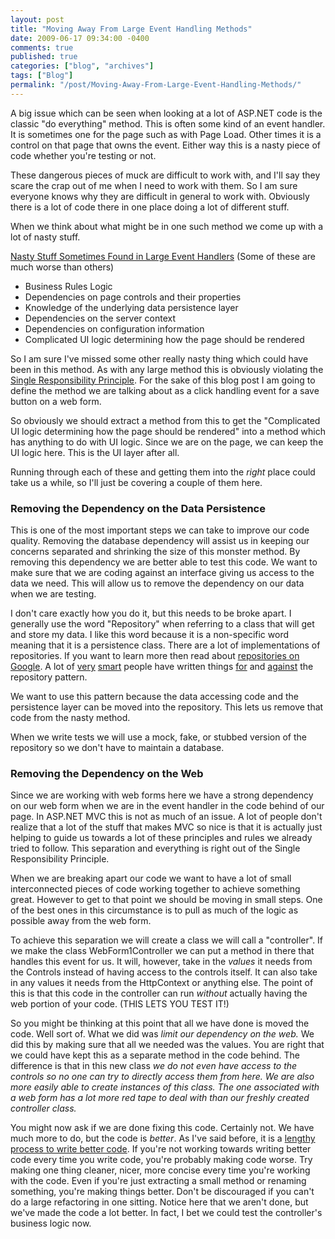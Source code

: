 ```yaml
---
layout: post
title: "Moving Away From Large Event Handling Methods"
date: 2009-06-17 09:34:00 -0400
comments: true
published: true
categories: ["blog", "archives"]
tags: ["Blog"]
permalink: "/post/Moving-Away-From-Large-Event-Handling-Methods/"
---
```

<!-- more -->



<p>A big issue which can be seen when looking at a lot of ASP.NET code is the classic "do everything" method. This is often some kind of an event handler. It is sometimes one for the page such as with Page Load. Other times it is a control on that page that owns the event. Either way this is a nasty piece of code whether you're testing or not.</p>
<p>These dangerous pieces of muck are difficult to work with, and I'll say they scare the crap out of me when I need to work with them. So I am sure everyone knows why they are difficult in general to work with. Obviously there is a lot of code there in one place doing a lot of different stuff.</p>
<p>When we think about what might be in one such method we come up with a lot of nasty stuff.</p>
<p><span style="text-decoration: underline;">Nasty Stuff Sometimes Found in Large Event Handlers</span> (Some of these are much worse than others)</p>
<ul>
<li>Business Rules Logic</li>
<li>Dependencies on page controls and their properties</li>
<li>Knowledge of the underlying data persistence layer</li>
<li>Dependencies on the server context</li>
<li>Dependencies on configuration information</li>
<li>Complicated UI logic determining how the page should be rendered</li>
</ul>
<p>So I am sure I've missed some other really nasty thing which could have been in this method. As with any large method this is obviously violating the <a href="http://en.wikipedia.org/wiki/Single_responsibility_principle" target="_blank">Single Responsibility Principle</a>. For the sake of this blog post I am going to define the method we are talking about as a click handling event for a save button on a web form.</p>
<p>So obviously we should extract a method from this to get the "Complicated UI logic determining how the page should be rendered" into a method which has anything to do with UI logic. Since we are on the page, we can keep the UI logic here. This is the UI layer after all.</p>
<p>Running through each of these and getting them into the <em>right</em> place could take us a while, so I'll just be covering a couple of them here.</p>
<h3>Removing the Dependency on the Data Persistence</h3>
<p>This is one of the most important steps we can take to improve our code quality. Removing the database dependency will assist us in keeping our concerns separated and shrinking the size of this monster method. By removing this dependency we are better able to test this code. We want to make sure that we are coding against an interface giving us access to the data we need. This will allow us to remove the dependency on our data when we are testing.</p>
<p>I don't care exactly how you do it, but this needs to be broke apart. I generally use the word "Repository" when referring to a class that will get and store my data. I like this word because it is a non-specific word meaning that it is a persistence class. There are a lot of implementations of repositories. If you want to learn more then read about <a href="http://lmgtfy.com/?q=repository+pattern" target="_blank">repositories on Google</a>. A lot of <a href="http://ayende.com/Blog/Default.aspx" target="_blank">very</a> <a href="http://martinfowler.com/" target="_blank">smart</a> people have written things <a href="http://www.martinfowler.com/eaaCatalog/repository.html" target="_blank">for</a> and <a href="http://ayende.com/Blog/archive/2009/04/17/repository-is-the-new-singleton.aspx" target="_blank">against</a> the repository pattern.</p>
<p>We want to use this pattern because the data accessing code and the persistence layer can be moved into the repository. This lets us remove that code from the nasty method.</p>
<p>When we write tests we will use a mock, fake, or stubbed version of the repository so we don't have to maintain a database.</p>
<h3>Removing the Dependency on the Web</h3>
<p>Since we are working with web forms here we have a strong dependency on our web form when we are in the event handler in the code behind of our page. In ASP.NET MVC this is not as much of an issue. A lot of people don't realize that a lot of the stuff that makes MVC so nice is that it is actually just helping to guide us towards a lot of these principles and rules we already tried to follow. This separation and everything is right out of the Single Responsibility Principle.</p>
<p>When we are breaking apart our code we want to have a lot of small interconnected pieces of code working together to achieve something great. However to get to that point we should be moving in small steps. One of the best ones in this circumstance is to pull as much of the logic as possible away from the web form.</p>
<p>To achieve this separation we will create a class we will call a "controller". If we make the class WebForm1Controller we can put a method in there that handles this event for us. It will, however, take in the <em>values</em> it needs from the Controls instead of having access to the controls itself. It can also take in any values it needs from the HttpContext or anything else. The point of this is that this code in the controller can run <em>without</em> actually having the web portion of your code. (THIS LETS YOU TEST IT!)</p>
<p>So you might be thinking at this point that all we have done is moved the code. Well sort of. What we did was <em>limit our dependency on the web.</em> We did this by making sure that all we needed was the values. You are right that we could have kept this as a separate method in the code behind. The difference is that in this new class <em>we do not even have access to the controls so no one can try to directly access them from here. We are also more easily able to create instances of this class. The one associated with a web form has a lot more red tape to deal with than our freshly created controller class.</em></p>
<p>You might now ask if we are done fixing this code. Certainly not. We have much more to do, but the code is <em>better</em>. As I've said before, it is a <a href="/post/writing-clean-code-is-a-process/" target="_blank">lengthy process to write better code</a>. If you're not working towards writing better code every time you write code, you're probably making code worse. Try making one thing cleaner, nicer, more concise every time you're working with the code. Even if you're just extracting a small method or renaming something, you're making things better. Don't be discouraged if you can't do a large refactoring in one sitting. Notice here that we aren't done, but we've made the code a lot better. In fact, I bet we could test the controller's business logic now.</p>
